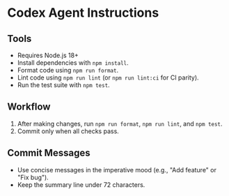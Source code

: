 # Codex Agent Instructions

## Tools

- Requires Node.js 18+
- Install dependencies with `npm install`.
- Format code using `npm run format`.
- Lint code using `npm run lint` (or `npm run lint:ci` for CI parity).
- Run the test suite with `npm test`.

## Workflow

1. After making changes, run `npm run format`, `npm run lint`, and `npm test`.
2. Commit only when all checks pass.

## Commit Messages

- Use concise messages in the imperative mood (e.g., "Add feature" or "Fix bug").
- Keep the summary line under 72 characters.
